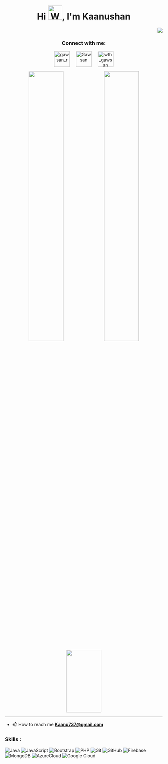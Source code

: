 

<h1 align="center">Hi <img src="https://raw.githubusercontent.com/nixin72/nixin72/master/wave.gif" 
         alt="Waving hand animated gif"
         height="45"
         width="45" />, I'm Kaanushan</h1>


<div align="right">

![](https://visitor-badge.glitch.me/badge?page_id=Kaanu0824)
  
</div>

<h3 align="center">Connect with me:</h3>
<p align="center">
<a href="https://twitter.com/Kaanushant" target="blank"><img align="center" src="https://img.icons8.com/cute-clipart/64/000000/twitter.png" alt="gawsan_r" height="50" width="50" /></a> &nbsp;&nbsp;&nbsp;
<a href="https://www.linkedin.com/in/kaanushan-sivarasa/" target="blank"><img align="center" src="https://img.icons8.com/cute-clipart/64/000000/linkedin.png" alt="Gawsan" height="50" width="50" /></a>&nbsp;&nbsp;&nbsp;&nbsp;
<a href="https://www.instagram.com/_kaanu_sk_/" target="blank"><img align="center" src="https://img.icons8.com/cute-clipart/64/000000/instagram-new.png" alt="wth_gawsan" height="50" width="50" /></a>
</p>




<p align="center">
     
<img  width="47%" src="https://github-readme-streak-stats.herokuapp.com/?user=Kaanu0824&theme=algolia&show_icons=true" /> 
<img width="47%" src="https://github-readme-stats.vercel.app/api?username=Kaanu0824&theme=algolia&show_icons=true"/>
         
 </p>
 
 
 <p align="center">
<img  width="47%" height="200px" src="https://github-readme-stats.vercel.app/api/top-langs/?username=Kaanu0824&hide=html&hide_title=true&hide_border=true&layout=compact&langs_count=6&exclude_repo=comp426,Redventures-Movie-Quotes&theme=react" />
         
 
 
 <hr>
 
  - 📫 How to reach me **Kaanu737@gmail.com**
  


### Skills : <br/>

![Java](https://img.shields.io/badge/-Java-red?style=flat-square&logo=java)
![JavaScript](https://img.shields.io/badge/-JavaScript-black?style=flat-square&logo=javascript)
![Bootstrap](https://img.shields.io/badge/-Bootstrap-563D7C?style=flat-square&logo=bootstrap)
![PHP](https://img.shields.io/badge/PHP-black?style=flat-square&logo=php)
![Git](https://img.shields.io/badge/-Git-black?style=flat-square&logo=git)
![GitHub](https://img.shields.io/badge/-GitHub-181717?style=flat-square&logo=github)
![Firebase](https://img.shields.io/badge/Firebase-007ACC?style=flat-square&logo=firebase)
![MongoDB](https://img.shields.io/badge/-MongoDB-black?style=flat-square&logo=mongodb)
![AzureCloud](https://img.shields.io/badge/Microsoft%20Azure-02569B?style=flat-square&logo=microsoft-azure)
![Google Cloud](https://img.shields.io/badge/Google%20Cloud-black?style=flat-square&logo=google-cloud)





